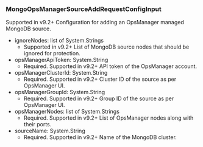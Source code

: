 ### MongoOpsManagerSourceAddRequestConfigInput
Supported in v9.2+
  Configuration for adding an OpsManager managed MongoDB source.

- ignoreNodes: list of System.Strings
  - Supported in v9.2+
      List of MongoDB source nodes that should be ignored for protection.
- opsManagerApiToken: System.String
  - Required. Supported in v9.2+
      API token of the OpsManager account.
- opsManagerClusterId: System.String
  - Required. Supported in v9.2+
      Cluster ID of the source as per OpsManager UI.
- opsManagerGroupId: System.String
  - Required. Supported in v9.2+
      Group ID of the source as per OpsManager UI.
- opsManagerNodes: list of System.Strings
  - Required. Supported in v9.2+
      List of OpsManager nodes along with their ports.
- sourceName: System.String
  - Required. Supported in v9.2+
      Name of the MongoDB cluster.
